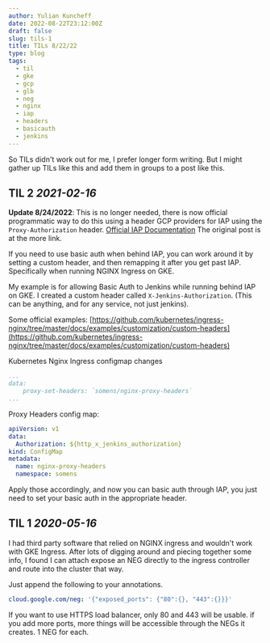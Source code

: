 ```yaml
---
author: Yulian Kuncheff
date: 2022-08-22T23:12:00Z
draft: false
slug: tils-1
title: TILs 8/22/22
type: blog
tags:
  - til
  - gke
  - gcp
  - glb
  - neg
  - nginx
  - iap
  - headers
  - basicauth
  - jenkins
---
```

So TILs didn't work out for me, I prefer longer form writing. But I might gather up TILs like this and add them in groups to a post like this.

## TIL 2 *2021-02-16*

**Update 8/24/2022**: This is no longer needed, there is now official programmatic way to do this using a header GCP providers for IAP using the `Proxy-Authorization` header.
[Official IAP Documentation](https://cloud.google.com/iap/docs/authentication-howto#authenticating_from_proxy-authorization_header)
The original post is at the more link.

<!--more-->
If you need to use basic auth when behind IAP, you can work around it by setting a custom header, and then remapping it after you get past IAP. Specifically when running NGINX Ingress on GKE.

My example is for allowing Basic Auth to Jenkins while running behind IAP on GKE. I created a custom header called `X-Jenkins-Authorization`. (This can be anything, and for any service, not just jenkins).

Some official examples:
[https://github.com/kubernetes/ingress-nginx/tree/master/docs/examples/customization/custom-headers](https://github.com/kubernetes/ingress-nginx/tree/master/docs/examples/customization/custom-headers)

Kubernetes Nginx Ingress configmap changes

```yaml
...
data:
    proxy-set-headers: `somens/nginx-proxy-headers`
...
```

Proxy Headers config map:

```yaml
apiVersion: v1
data:
  Authorization: ${http_x_jenkins_authorization}
kind: ConfigMap
metadata:
  name: nginx-proxy-headers
  namespace: somens
```

Apply those accordingly, and now you can basic auth through IAP, you just need to set your basic auth in the appropriate header.

## TIL 1 *2020-05-16*

I had third party software that relied on NGINX ingress and wouldn't work with GKE Ingress. After lots of digging around and piecing together some info, I found I can attach expose an NEG directly to the ingress controller and route into the cluster that way.

Just append the following to your annotations.

```yaml
cloud.google.com/neg: '{"exposed_ports": {"80":{}, "443":{}}}'
```

If you want to use HTTPS load balancer, only 80 and 443 will be usable. if you add more ports, more things will be accessible through the NEGs it creates. 1 NEG for each.
